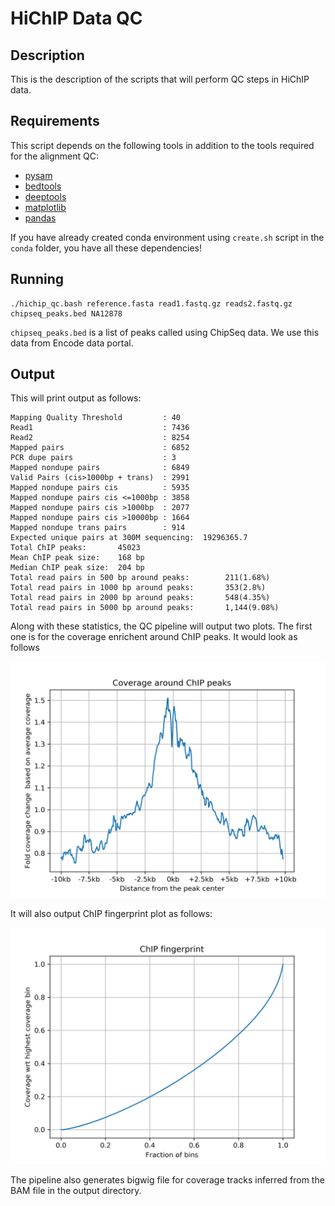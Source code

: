 # HiChIP Data QC 
## Description
This is the description of the scripts that will perform QC steps in HiChIP data.

## Requirements

This script depends on the following tools in addition to the tools required for the alignment QC:

- [pysam](https://pysam.readthedocs.io/en/latest/)
- [bedtools](https://bedtools.readthedocs.io/en/latest/index.html)
- [deeptools](https://deeptools.readthedocs.io/en/develop/)
- [matplotlib](https://matplotlib.org/)
- [pandas](https://pandas.pydata.org/pandas-docs/stable/dsintro.html)

If you have already created conda environment using `create.sh` script in the `conda` folder, you have all these dependencies!

## Running


```
./hichip_qc.bash reference.fasta read1.fastq.gz reads2.fastq.gz chipseq_peaks.bed NA12878
```

`chipseq_peaks.bed` is a list of peaks called using ChipSeq data. We use this data from Encode data portal. 

## Output
This will print output as follows: 

```
Mapping Quality Threshold         : 40
Read1                             : 7436
Read2                             : 8254
Mapped pairs                      : 6852
PCR dupe pairs                    : 3
Mapped nondupe pairs              : 6849
Valid Pairs (cis>1000bp + trans)  : 2991
Mapped nondupe pairs cis          : 5935
Mapped nondupe pairs cis <=1000bp : 3858
Mapped nondupe pairs cis >1000bp  : 2077
Mapped nondupe pairs cis >10000bp : 1664
Mapped nondupe trans pairs        : 914
Expected unique pairs at 300M sequencing:  19296365.7
Total ChIP peaks:       45023
Mean ChIP peak size:    168 bp
Median ChIP peak size:  204 bp
Total read pairs in 500 bp around peaks:        211(1.68%)
Total read pairs in 1000 bp around peaks:       353(2.8%)
Total read pairs in 2000 bp around peaks:       548(4.35%)
Total read pairs in 5000 bp around peaks:       1,144(9.08%)
```

Along with these statistics, the QC pipeline will output two plots. The first one is for the coverage enrichent around ChIP peaks. It would look as follows


![ChIP Enrichment Plot ](plot_enrichment.png)

It will also output ChIP fingerprint plot as follows:

![ChIP Fingerprint Plot ](plot_fingerprint.png)

The pipeline also generates bigwig file for coverage tracks inferred from the BAM file in the output directory. 
